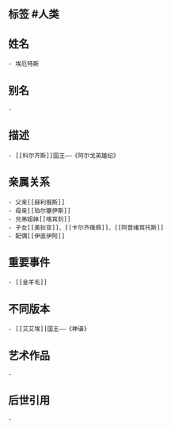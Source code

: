 ## 标签  #人类
## 姓名
	- 埃厄特斯
## 别名
	-
## 描述
	- [[科尔齐斯]]国王——《阿尔戈英雄纪》
## 亲属关系
	- 父亲[[赫利俄斯]]
	- 母亲[[珀尔塞伊斯]]
	- 兄弟姐妹[[喀耳刻]]
	- 子女[[美狄亚]]、[[卡尔齐俄佩]]、[[阿普绪耳托斯]]
	- 配偶[[伊底伊阿]]
## 重要事件
	- [[金羊毛]]
## 不同版本
	- [[艾艾埃]]国王——《神谱》
## 艺术作品
	-
## 后世引用
	-
